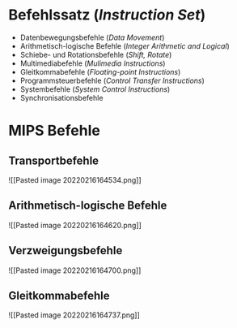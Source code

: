 # Befehlssatz (*Instruction Set*)
- Datenbewegungsbefehle (*Data Movement*)
- Arithmetisch-logische Befehle (*Integer Arithmetic and Logical*)
- Schiebe- und Rotationsbefehle (*Shift, Rotate*)
- Multimediabefehle (*Mulimedia Instructions*)
- Gleitkommabefehle (*Floating-point Instructions*)
- Programmsteuerbefehle (*Control Transfer Instructions*)
- Systembefehle (*System Control Instructions*)
- Synchronisationsbefehle

# MIPS Befehle
## Transportbefehle
![[Pasted image 20220216164534.png]]

## Arithmetisch-logische Befehle

![[Pasted image 20220216164620.png]]

## Verzweigungsbefehle
![[Pasted image 20220216164700.png]]

## Gleitkommabefehle
![[Pasted image 20220216164737.png]]

